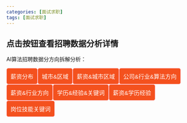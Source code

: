 ```yaml
---
categories: [面试求职]
tags: [面试求职]
---
```




<html>
<head>
    <meta charset="UTF-8">
    <title>Awesome-pyecharts</title>
            <script type="text/javascript" src="https://assets.pyecharts.org/assets/echarts.min.js"></script>
        <script type="text/javascript" src="https://assets.pyecharts.org/assets/echarts-wordcloud.min.js"></script>
        <script type="text/javascript" src="https://assets.pyecharts.org/assets/maps/china.js"></script>

    

<style>
.button {
  display: inline-block;
  border-radius: 5px;
  border: 1px solid pink;
  background-color: #f4511e;
  color: #FFFFFF;
  text-align: center;
  font-size: 15px;
  padding: 10px;
  transition: all 0.1s;
  cursor: pointer;
  float: left;
}


.button:hover {
    background-color: #3e8e41;
}
</style>
</head>
<body>

<h2>点击按钮查看招聘数据分析详情</h2>
<p>AI算法招聘数据分方向拆解分析：</p>
    
<a href="https://showmeai-hub.github.io/面试求职/2021/05/13/算法招聘数据分析(全国).html">
    <button class="button">薪资分布</button>
</a>
<a href="https://showmeai-hub.github.io/面试求职/2021/05/13/招聘数据分析_城市与区域.html">
    <button class="button">城市&区域</button>
</a>
<a href="https://showmeai-hub.github.io/面试求职/2021/05/13/招聘数据分析_城市区域薪资分布.html">
    <button class="button">薪资&城市区域</button>
</a>
<a href="https://showmeai-hub.github.io/面试求职/2021/05/13/招聘数据分析_公司与行业算法方向.html">
    <button class="button">公司&行业&算法方向</button>
</a>
<a href="https://showmeai-hub.github.io/面试求职/2021/05/13/招聘数据分析_行业方向薪资分布.html">
    <button class="button">薪资&行业方向</button>
</a>
<a href="https://showmeai-hub.github.io/面试求职/2021/05/13/招聘数据分析_学历经验要求与关键词.html">
    <button class="button">学历&经验&关键词</button>
</a>
<a href="https://showmeai-hub.github.io/面试求职/2021/05/13/招聘数据分析_学历经验薪资分布.html">
    <button class="button">薪资&学历经验</button>
</a>
<a href="https://showmeai-hub.github.io/面试求职/2021/05/13/招聘数据分析_岗位技能关键词.html">
    <button class="button">岗位技能关键词</button>
</a>

<p style="clear:both"><br></p>


</body>


<body>
        <style>
        .tab {
            overflow: hidden;
            border: 1px solid #ccc;
            background-color: #f1f1f1;
        }

        .tab button {
            background-color: inherit;
            float: left;
            border: none;
            outline: none;
            cursor: pointer;
            padding: 12px 16px;
            transition: 0.3s;
        }

        .tab button:hover {
            background-color: #ddd;
        }

        .tab button.active {
            background-color: #ccc;
        }

        .chart-container {
            display: none;
            padding: 6px 12px;
            border-top: none;
        }
    </style>
    <div class="tab">
            <button class="tablinks" onclick="showChart(event, '19a97fdb974b45fcb9f28eb8eed96086')">城市</button>
            <button class="tablinks" onclick="showChart(event, 'df056a8dc5b94cb3a631aec117c30bcd')">城市</button>
            <button class="tablinks" onclick="showChart(event, 'e74f91c9ef90471ab1dbc3b1e6018991')">城市</button>
            <button class="tablinks" onclick="showChart(event, '1ea0f5fb369f48b1907ffcdca747a89d')">城市</button>
            <button class="tablinks" onclick="showChart(event, 'da886176c7da4b24beffff5c1cc481fe')">区域</button>
            <button class="tablinks" onclick="showChart(event, 'd9022c6bbe2841229947cb664dc481d8')">区域</button>
            <button class="tablinks" onclick="showChart(event, '8daec1150db9424b85cba62428fc7e4c')">区域</button>
    </div>

    <div class="box">
                <div id="19a97fdb974b45fcb9f28eb8eed96086" class="chart-container" style="width:900px; height:500px;"></div>
    <script>
        var chart_19a97fdb974b45fcb9f28eb8eed96086 = echarts.init(
            document.getElementById('19a97fdb974b45fcb9f28eb8eed96086'), 'white', {renderer: 'canvas'});
        var option_19a97fdb974b45fcb9f28eb8eed96086 = {
    "animation": true,
    "animationThreshold": 2000,
    "animationDuration": 1000,
    "animationEasing": "cubicOut",
    "animationDelay": 0,
    "animationDurationUpdate": 300,
    "animationEasingUpdate": "cubicOut",
    "animationDelayUpdate": 0,
    "color": [
        "#c23531",
        "#2f4554",
        "#61a0a8",
        "#d48265",
        "#749f83",
        "#ca8622",
        "#bda29a",
        "#6e7074",
        "#546570",
        "#c4ccd3",
        "#f05b72",
        "#ef5b9c",
        "#f47920",
        "#905a3d",
        "#fab27b",
        "#2a5caa",
        "#444693",
        "#726930",
        "#b2d235",
        "#6d8346",
        "#ac6767",
        "#1d953f",
        "#6950a1",
        "#918597"
    ],
    "series": [
        {
            "type": "bar",
            "name": "\u804c\u4f4d\u6570\u91cf",
            "legendHoverLink": true,
            "data": [
                522,
                239,
                220,
                143,
                69,
                40,
                23,
                14,
                10,
                10
            ],
            "showBackground": false,
            "barMinHeight": 0,
            "barCategoryGap": "20%",
            "barGap": "30%",
            "large": false,
            "largeThreshold": 400,
            "seriesLayoutBy": "column",
            "datasetIndex": 0,
            "clip": true,
            "zlevel": 0,
            "z": 2,
            "label": {
                "show": true,
                "position": "top",
                "margin": 8
            }
        }
    ],
    "legend": [
        {
            "data": [
                "\u804c\u4f4d\u6570\u91cf"
            ],
            "selected": {
                "\u804c\u4f4d\u6570\u91cf": true
            },
            "show": true,
            "padding": 5,
            "itemGap": 10,
            "itemWidth": 25,
            "itemHeight": 14
        }
    ],
    "tooltip": {
        "show": true,
        "trigger": "item",
        "triggerOn": "mousemove|click",
        "axisPointer": {
            "type": "line"
        },
        "showContent": true,
        "alwaysShowContent": false,
        "showDelay": 0,
        "hideDelay": 100,
        "textStyle": {
            "fontSize": 14
        },
        "borderWidth": 0,
        "padding": 5
    },
    "xAxis": [
        {
            "show": true,
            "scale": false,
            "nameLocation": "end",
            "nameGap": 15,
            "gridIndex": 0,
            "inverse": false,
            "offset": 0,
            "splitNumber": 5,
            "minInterval": 0,
            "splitLine": {
                "show": false,
                "lineStyle": {
                    "show": true,
                    "width": 1,
                    "opacity": 1,
                    "curveness": 0,
                    "type": "solid"
                }
            },
            "data": [
                "\u5317\u4eac",
                "\u4e0a\u6d77",
                "\u6df1\u5733",
                "\u676d\u5dde",
                "\u5e7f\u5dde",
                "\u6210\u90fd",
                "\u6b66\u6c49",
                "\u82cf\u5dde",
                "\u897f\u5b89",
                "\u5357\u4eac"
            ]
        }
    ],
    "yAxis": [
        {
            "show": true,
            "scale": false,
            "nameLocation": "end",
            "nameGap": 15,
            "gridIndex": 0,
            "inverse": false,
            "offset": 0,
            "splitNumber": 5,
            "minInterval": 0,
            "splitLine": {
                "show": false,
                "lineStyle": {
                    "show": true,
                    "width": 1,
                    "opacity": 1,
                    "curveness": 0,
                    "type": "solid"
                }
            }
        }
    ],
    "title": [
        {
            "text": "\u62db\u8058\u57ce\u5e02\u5206\u5e03",
            "padding": 5,
            "itemGap": 10
        }
    ]
};
        chart_19a97fdb974b45fcb9f28eb8eed96086.setOption(option_19a97fdb974b45fcb9f28eb8eed96086);
    </script>
                <div id="df056a8dc5b94cb3a631aec117c30bcd" class="chart-container" style="width:900px; height:500px;"></div>
    <script>
        var chart_df056a8dc5b94cb3a631aec117c30bcd = echarts.init(
            document.getElementById('df056a8dc5b94cb3a631aec117c30bcd'), 'white', {renderer: 'canvas'});
        var option_df056a8dc5b94cb3a631aec117c30bcd = {
    "animation": true,
    "animationThreshold": 2000,
    "animationDuration": 1000,
    "animationEasing": "cubicOut",
    "animationDelay": 0,
    "animationDurationUpdate": 300,
    "animationEasingUpdate": "cubicOut",
    "animationDelayUpdate": 0,
    "color": [
        "#c23531",
        "#2f4554",
        "#61a0a8",
        "#d48265",
        "#749f83",
        "#ca8622",
        "#bda29a",
        "#6e7074",
        "#546570",
        "#c4ccd3",
        "#f05b72",
        "#ef5b9c",
        "#f47920",
        "#905a3d",
        "#fab27b",
        "#2a5caa",
        "#444693",
        "#726930",
        "#b2d235",
        "#6d8346",
        "#ac6767",
        "#1d953f",
        "#6950a1",
        "#918597"
    ],
    "series": [
        {
            "type": "wordCloud",
            "name": "\u57ce\u5e02\u5206\u5e03",
            "shape": "circle",
            "rotationRange": [
                -90,
                90
            ],
            "rotationStep": 45,
            "girdSize": 20,
            "sizeRange": [
                25,
                68
            ],
            "data": [
                {
                    "name": "\u5317\u4eac",
                    "value": 522,
                    "textStyle": {
                        "normal": {
                            "color": "rgb(74,86,81)"
                        }
                    }
                },
                {
                    "name": "\u4e0a\u6d77",
                    "value": 239,
                    "textStyle": {
                        "normal": {
                            "color": "rgb(7,24,35)"
                        }
                    }
                },
                {
                    "name": "\u6df1\u5733",
                    "value": 220,
                    "textStyle": {
                        "normal": {
                            "color": "rgb(124,99,69)"
                        }
                    }
                },
                {
                    "name": "\u676d\u5dde",
                    "value": 143,
                    "textStyle": {
                        "normal": {
                            "color": "rgb(140,108,13)"
                        }
                    }
                },
                {
                    "name": "\u5e7f\u5dde",
                    "value": 69,
                    "textStyle": {
                        "normal": {
                            "color": "rgb(47,24,61)"
                        }
                    }
                },
                {
                    "name": "\u6210\u90fd",
                    "value": 40,
                    "textStyle": {
                        "normal": {
                            "color": "rgb(76,5,20)"
                        }
                    }
                },
                {
                    "name": "\u6b66\u6c49",
                    "value": 23,
                    "textStyle": {
                        "normal": {
                            "color": "rgb(24,98,64)"
                        }
                    }
                },
                {
                    "name": "\u82cf\u5dde",
                    "value": 14,
                    "textStyle": {
                        "normal": {
                            "color": "rgb(73,12,78)"
                        }
                    }
                },
                {
                    "name": "\u897f\u5b89",
                    "value": 10,
                    "textStyle": {
                        "normal": {
                            "color": "rgb(25,49,9)"
                        }
                    }
                },
                {
                    "name": "\u5357\u4eac",
                    "value": 10,
                    "textStyle": {
                        "normal": {
                            "color": "rgb(108,138,104)"
                        }
                    }
                },
                {
                    "name": "\u4f5b\u5c71",
                    "value": 6,
                    "textStyle": {
                        "normal": {
                            "color": "rgb(135,56,12)"
                        }
                    }
                },
                {
                    "name": "\u91cd\u5e86",
                    "value": 4,
                    "textStyle": {
                        "normal": {
                            "color": "rgb(128,46,6)"
                        }
                    }
                },
                {
                    "name": "\u53a6\u95e8",
                    "value": 3,
                    "textStyle": {
                        "normal": {
                            "color": "rgb(104,48,28)"
                        }
                    }
                },
                {
                    "name": "\u957f\u6c99",
                    "value": 3,
                    "textStyle": {
                        "normal": {
                            "color": "rgb(2,40,7)"
                        }
                    }
                },
                {
                    "name": "\u73e0\u6d77",
                    "value": 3,
                    "textStyle": {
                        "normal": {
                            "color": "rgb(76,92,108)"
                        }
                    }
                },
                {
                    "name": "\u90d1\u5dde",
                    "value": 3,
                    "textStyle": {
                        "normal": {
                            "color": "rgb(144,109,39)"
                        }
                    }
                },
                {
                    "name": "\u5408\u80a5",
                    "value": 3,
                    "textStyle": {
                        "normal": {
                            "color": "rgb(52,69,88)"
                        }
                    }
                },
                {
                    "name": "\u9752\u5c9b",
                    "value": 2,
                    "textStyle": {
                        "normal": {
                            "color": "rgb(2,123,116)"
                        }
                    }
                },
                {
                    "name": "\u798f\u5dde",
                    "value": 2,
                    "textStyle": {
                        "normal": {
                            "color": "rgb(142,132,57)"
                        }
                    }
                },
                {
                    "name": "\u5927\u8fde",
                    "value": 1,
                    "textStyle": {
                        "normal": {
                            "color": "rgb(133,141,89)"
                        }
                    }
                },
                {
                    "name": "\u65e0\u9521",
                    "value": 1,
                    "textStyle": {
                        "normal": {
                            "color": "rgb(21,147,104)"
                        }
                    }
                },
                {
                    "name": "\u4e1c\u839e",
                    "value": 1,
                    "textStyle": {
                        "normal": {
                            "color": "rgb(8,93,155)"
                        }
                    }
                },
                {
                    "name": "\u6d4e\u5357",
                    "value": 1,
                    "textStyle": {
                        "normal": {
                            "color": "rgb(96,87,33)"
                        }
                    }
                },
                {
                    "name": "\u60e0\u5dde",
                    "value": 1,
                    "textStyle": {
                        "normal": {
                            "color": "rgb(42,135,38)"
                        }
                    }
                }
            ],
            "drawOutOfBound": false,
            "textStyle": {
                "emphasis": {}
            }
        }
    ],
    "legend": [
        {
            "data": [],
            "selected": {},
            "show": true,
            "padding": 5,
            "itemGap": 10,
            "itemWidth": 25,
            "itemHeight": 14
        }
    ],
    "tooltip": {
        "show": true,
        "trigger": "item",
        "triggerOn": "mousemove|click",
        "axisPointer": {
            "type": "line"
        },
        "showContent": true,
        "alwaysShowContent": false,
        "showDelay": 0,
        "hideDelay": 100,
        "textStyle": {
            "fontSize": 14
        },
        "borderWidth": 0,
        "padding": 5
    },
    "title": [
        {
            "text": "\u62db\u8058\u57ce\u5e02\u5206\u5e03",
            "padding": 5,
            "itemGap": 10,
            "textStyle": {
                "fontSize": 23
            }
        }
    ]
};
        chart_df056a8dc5b94cb3a631aec117c30bcd.setOption(option_df056a8dc5b94cb3a631aec117c30bcd);
    </script>
                <div id="e74f91c9ef90471ab1dbc3b1e6018991" class="chart-container" style="width:900px; height:500px;"></div>
    <script>
        var chart_e74f91c9ef90471ab1dbc3b1e6018991 = echarts.init(
            document.getElementById('e74f91c9ef90471ab1dbc3b1e6018991'), 'white', {renderer: 'canvas'});
        var option_e74f91c9ef90471ab1dbc3b1e6018991 = {
    "animation": true,
    "animationThreshold": 2000,
    "animationDuration": 1000,
    "animationEasing": "cubicOut",
    "animationDelay": 0,
    "animationDurationUpdate": 300,
    "animationEasingUpdate": "cubicOut",
    "animationDelayUpdate": 0,
    "color": [
        "#c23531",
        "#2f4554",
        "#61a0a8",
        "#d48265",
        "#749f83",
        "#ca8622",
        "#bda29a",
        "#6e7074",
        "#546570",
        "#c4ccd3",
        "#f05b72",
        "#ef5b9c",
        "#f47920",
        "#905a3d",
        "#fab27b",
        "#2a5caa",
        "#444693",
        "#726930",
        "#b2d235",
        "#6d8346",
        "#ac6767",
        "#1d953f",
        "#6950a1",
        "#918597"
    ],
    "series": [
        {
            "type": "treemap",
            "name": "\u5c97\u4f4d\u5206\u5e03\u6811\u72b6\u56fe",
            "data": [
                {
                    "value": 522,
                    "name": "\u5317\u4eac"
                },
                {
                    "value": 239,
                    "name": "\u4e0a\u6d77"
                },
                {
                    "value": 220,
                    "name": "\u6df1\u5733"
                },
                {
                    "value": 143,
                    "name": "\u676d\u5dde"
                },
                {
                    "value": 69,
                    "name": "\u5e7f\u5dde"
                },
                {
                    "value": 40,
                    "name": "\u6210\u90fd"
                },
                {
                    "value": 23,
                    "name": "\u6b66\u6c49"
                },
                {
                    "value": 14,
                    "name": "\u82cf\u5dde"
                },
                {
                    "value": 10,
                    "name": "\u897f\u5b89"
                },
                {
                    "value": 10,
                    "name": "\u5357\u4eac"
                },
                {
                    "value": 6,
                    "name": "\u4f5b\u5c71"
                },
                {
                    "value": 4,
                    "name": "\u91cd\u5e86"
                },
                {
                    "value": 3,
                    "name": "\u53a6\u95e8"
                },
                {
                    "value": 3,
                    "name": "\u957f\u6c99"
                },
                {
                    "value": 3,
                    "name": "\u73e0\u6d77"
                },
                {
                    "value": 3,
                    "name": "\u90d1\u5dde"
                },
                {
                    "value": 3,
                    "name": "\u5408\u80a5"
                },
                {
                    "value": 2,
                    "name": "\u9752\u5c9b"
                },
                {
                    "value": 2,
                    "name": "\u798f\u5dde"
                },
                {
                    "value": 1,
                    "name": "\u5927\u8fde"
                },
                {
                    "value": 1,
                    "name": "\u65e0\u9521"
                },
                {
                    "value": 1,
                    "name": "\u4e1c\u839e"
                },
                {
                    "value": 1,
                    "name": "\u6d4e\u5357"
                },
                {
                    "value": 1,
                    "name": "\u60e0\u5dde"
                }
            ],
            "width": "80%",
            "height": "80%",
            "label": {
                "show": true,
                "position": "inside",
                "margin": 8
            },
            "upperlabel": {
                "show": true,
                "position": "inside",
                "margin": 8
            },
            "drillDownIcon": "\u25b6",
            "roam": true,
            "nodeClick": "zoomToNode",
            "zoomToNodeRatio": 0.1024,
            "colorMappingBy": "index",
            "visibleMin": 10
        }
    ],
    "legend": [
        {
            "data": [
                "\u5c97\u4f4d\u5206\u5e03\u6811\u72b6\u56fe"
            ],
            "selected": {
                "\u5c97\u4f4d\u5206\u5e03\u6811\u72b6\u56fe": true
            },
            "show": true,
            "padding": 5,
            "itemGap": 10,
            "itemWidth": 25,
            "itemHeight": 14
        }
    ],
    "tooltip": {
        "show": true,
        "trigger": "item",
        "triggerOn": "mousemove|click",
        "axisPointer": {
            "type": "line"
        },
        "showContent": true,
        "alwaysShowContent": false,
        "showDelay": 0,
        "hideDelay": 100,
        "textStyle": {
            "fontSize": 14
        },
        "borderWidth": 0,
        "padding": 5
    },
    "title": [
        {
            "text": "\u57ce\u5e02\u5206\u5e03\u6811\u72b6\u56fe",
            "padding": 5,
            "itemGap": 10
        }
    ]
};
        chart_e74f91c9ef90471ab1dbc3b1e6018991.setOption(option_e74f91c9ef90471ab1dbc3b1e6018991);
    </script>
                <div id="1ea0f5fb369f48b1907ffcdca747a89d" class="chart-container" style="width:900px; height:500px;"></div>
    <script>
        var chart_1ea0f5fb369f48b1907ffcdca747a89d = echarts.init(
            document.getElementById('1ea0f5fb369f48b1907ffcdca747a89d'), 'white', {renderer: 'canvas'});
        var option_1ea0f5fb369f48b1907ffcdca747a89d = {
    "animation": true,
    "animationThreshold": 2000,
    "animationDuration": 1000,
    "animationEasing": "cubicOut",
    "animationDelay": 0,
    "animationDurationUpdate": 300,
    "animationEasingUpdate": "cubicOut",
    "animationDelayUpdate": 0,
    "color": [
        "#c23531",
        "#2f4554",
        "#61a0a8",
        "#d48265",
        "#749f83",
        "#ca8622",
        "#bda29a",
        "#6e7074",
        "#546570",
        "#c4ccd3",
        "#f05b72",
        "#ef5b9c",
        "#f47920",
        "#905a3d",
        "#fab27b",
        "#2a5caa",
        "#444693",
        "#726930",
        "#b2d235",
        "#6d8346",
        "#ac6767",
        "#1d953f",
        "#6950a1",
        "#918597"
    ],
    "series": [
        {
            "type": "effectScatter",
            "name": "\u62db\u8058\u4e3b\u8981\u57ce\u5e02\u5206\u5e03",
            "coordinateSystem": "geo",
            "showEffectOn": "render",
            "rippleEffect": {
                "show": true,
                "brushType": "stroke",
                "scale": 2.5,
                "period": 4
            },
            "symbolSize": 12,
            "data": [
                {
                    "name": "\u5317\u4eac",
                    "value": [
                        116.407526,
                        39.90403,
                        522
                    ]
                },
                {
                    "name": "\u4e0a\u6d77",
                    "value": [
                        121.473701,
                        31.230416,
                        239
                    ]
                },
                {
                    "name": "\u6df1\u5733",
                    "value": [
                        114.07,
                        22.62,
                        220
                    ]
                },
                {
                    "name": "\u676d\u5dde",
                    "value": [
                        120.19,
                        30.26,
                        143
                    ]
                },
                {
                    "name": "\u5e7f\u5dde",
                    "value": [
                        113.23,
                        23.16,
                        69
                    ]
                },
                {
                    "name": "\u6210\u90fd",
                    "value": [
                        104.06,
                        30.67,
                        40
                    ]
                },
                {
                    "name": "\u6b66\u6c49",
                    "value": [
                        114.31,
                        30.52,
                        23
                    ]
                },
                {
                    "name": "\u82cf\u5dde",
                    "value": [
                        120.62,
                        31.32,
                        14
                    ]
                },
                {
                    "name": "\u897f\u5b89",
                    "value": [
                        108.95,
                        34.27,
                        10
                    ]
                },
                {
                    "name": "\u5357\u4eac",
                    "value": [
                        118.78,
                        32.04,
                        10
                    ]
                },
                {
                    "name": "\u4f5b\u5c71",
                    "value": [
                        113.11,
                        23.05,
                        6
                    ]
                },
                {
                    "name": "\u91cd\u5e86",
                    "value": [
                        106.551556,
                        29.563009,
                        4
                    ]
                },
                {
                    "name": "\u53a6\u95e8",
                    "value": [
                        118.1,
                        24.46,
                        3
                    ]
                },
                {
                    "name": "\u957f\u6c99",
                    "value": [
                        113,
                        28.21,
                        3
                    ]
                },
                {
                    "name": "\u73e0\u6d77",
                    "value": [
                        113.52,
                        22.3,
                        3
                    ]
                },
                {
                    "name": "\u90d1\u5dde",
                    "value": [
                        113.65,
                        34.76,
                        3
                    ]
                },
                {
                    "name": "\u5408\u80a5",
                    "value": [
                        117.27,
                        31.86,
                        3
                    ]
                },
                {
                    "name": "\u9752\u5c9b",
                    "value": [
                        120.33,
                        36.07,
                        2
                    ]
                },
                {
                    "name": "\u798f\u5dde",
                    "value": [
                        119.3,
                        26.08,
                        2
                    ]
                },
                {
                    "name": "\u5927\u8fde",
                    "value": [
                        121.62,
                        38.92,
                        1
                    ]
                },
                {
                    "name": "\u65e0\u9521",
                    "value": [
                        120.29,
                        31.59,
                        1
                    ]
                },
                {
                    "name": "\u4e1c\u839e",
                    "value": [
                        113.75,
                        23.04,
                        1
                    ]
                },
                {
                    "name": "\u6d4e\u5357",
                    "value": [
                        117,
                        36.65,
                        1
                    ]
                },
                {
                    "name": "\u60e0\u5dde",
                    "value": [
                        114.4,
                        23.09,
                        1
                    ]
                }
            ],
            "label": {
                "show": false,
                "position": "top",
                "margin": 8
            }
        }
    ],
    "legend": [
        {
            "data": [
                "\u62db\u8058\u4e3b\u8981\u57ce\u5e02\u5206\u5e03"
            ],
            "selected": {
                "\u62db\u8058\u4e3b\u8981\u57ce\u5e02\u5206\u5e03": true
            },
            "show": true,
            "padding": 5,
            "itemGap": 10,
            "itemWidth": 25,
            "itemHeight": 14
        }
    ],
    "tooltip": {
        "show": true,
        "trigger": "item",
        "triggerOn": "mousemove|click",
        "axisPointer": {
            "type": "line"
        },
        "showContent": true,
        "alwaysShowContent": false,
        "showDelay": 0,
        "hideDelay": 100,
        "formatter": function (params) {        return params.name + ' : ' + params.value[2];    },
        "textStyle": {
            "fontSize": 14
        },
        "borderWidth": 0,
        "padding": 5
    },
    "title": [
        {
            "text": "\u62db\u8058\u57ce\u5e02\u5206\u5e03",
            "padding": 5,
            "itemGap": 10
        }
    ],
    "geo": {
        "map": "china",
        "roam": true,
        "aspectScale": 0.75,
        "nameProperty": "name",
        "selectedMode": false,
        "emphasis": {}
    }
};
        chart_1ea0f5fb369f48b1907ffcdca747a89d.setOption(option_1ea0f5fb369f48b1907ffcdca747a89d);
    </script>
                <div id="da886176c7da4b24beffff5c1cc481fe" class="chart-container" style="width:900px; height:500px;"></div>
    <script>
        var chart_da886176c7da4b24beffff5c1cc481fe = echarts.init(
            document.getElementById('da886176c7da4b24beffff5c1cc481fe'), 'white', {renderer: 'canvas'});
        var option_da886176c7da4b24beffff5c1cc481fe = {
    "animation": true,
    "animationThreshold": 2000,
    "animationDuration": 1000,
    "animationEasing": "cubicOut",
    "animationDelay": 0,
    "animationDurationUpdate": 300,
    "animationEasingUpdate": "cubicOut",
    "animationDelayUpdate": 0,
    "color": [
        "#c23531",
        "#2f4554",
        "#61a0a8",
        "#d48265",
        "#749f83",
        "#ca8622",
        "#bda29a",
        "#6e7074",
        "#546570",
        "#c4ccd3",
        "#f05b72",
        "#ef5b9c",
        "#f47920",
        "#905a3d",
        "#fab27b",
        "#2a5caa",
        "#444693",
        "#726930",
        "#b2d235",
        "#6d8346",
        "#ac6767",
        "#1d953f",
        "#6950a1",
        "#918597"
    ],
    "series": [
        {
            "type": "bar",
            "name": "\u804c\u4f4d\u6570\u91cf",
            "legendHoverLink": true,
            "data": [
                144,
                99,
                89,
                37,
                34,
                32,
                31,
                27,
                25,
                25
            ],
            "showBackground": false,
            "barMinHeight": 0,
            "barCategoryGap": "20%",
            "barGap": "30%",
            "large": false,
            "largeThreshold": 400,
            "seriesLayoutBy": "column",
            "datasetIndex": 0,
            "clip": true,
            "zlevel": 0,
            "z": 2,
            "label": {
                "show": true,
                "position": "top",
                "margin": 8
            }
        }
    ],
    "legend": [
        {
            "data": [
                "\u804c\u4f4d\u6570\u91cf"
            ],
            "selected": {
                "\u804c\u4f4d\u6570\u91cf": true
            },
            "show": true,
            "padding": 5,
            "itemGap": 10,
            "itemWidth": 25,
            "itemHeight": 14
        }
    ],
    "tooltip": {
        "show": true,
        "trigger": "item",
        "triggerOn": "mousemove|click",
        "axisPointer": {
            "type": "line"
        },
        "showContent": true,
        "alwaysShowContent": false,
        "showDelay": 0,
        "hideDelay": 100,
        "textStyle": {
            "fontSize": 14
        },
        "borderWidth": 0,
        "padding": 5
    },
    "xAxis": [
        {
            "show": true,
            "scale": false,
            "nameLocation": "end",
            "nameGap": 15,
            "gridIndex": 0,
            "inverse": false,
            "offset": 0,
            "splitNumber": 5,
            "minInterval": 0,
            "splitLine": {
                "show": false,
                "lineStyle": {
                    "show": true,
                    "width": 1,
                    "opacity": 1,
                    "curveness": 0,
                    "type": "solid"
                }
            },
            "data": [
                "\u6d77\u6dc0\u533a",
                "\u671d\u9633\u533a",
                "\u5357\u5c71\u533a",
                "\u79d1\u6280\u56ed",
                "\u4f59\u676d\u533a",
                "\u6d66\u4e1c\u65b0\u2026",
                "\u4e2d\u5173\u6751",
                "\u5f20\u6c5f",
                "\u671b\u4eac",
                "\u5f90\u6c47\u533a"
            ]
        }
    ],
    "yAxis": [
        {
            "show": true,
            "scale": false,
            "nameLocation": "end",
            "nameGap": 15,
            "gridIndex": 0,
            "inverse": false,
            "offset": 0,
            "splitNumber": 5,
            "minInterval": 0,
            "splitLine": {
                "show": false,
                "lineStyle": {
                    "show": true,
                    "width": 1,
                    "opacity": 1,
                    "curveness": 0,
                    "type": "solid"
                }
            }
        }
    ],
    "title": [
        {
            "text": "\u62db\u8058\u533a\u57df\u5206\u5e03",
            "padding": 5,
            "itemGap": 10
        }
    ]
};
        chart_da886176c7da4b24beffff5c1cc481fe.setOption(option_da886176c7da4b24beffff5c1cc481fe);
    </script>
                <div id="d9022c6bbe2841229947cb664dc481d8" class="chart-container" style="width:900px; height:500px;"></div>
    <script>
        var chart_d9022c6bbe2841229947cb664dc481d8 = echarts.init(
            document.getElementById('d9022c6bbe2841229947cb664dc481d8'), 'white', {renderer: 'canvas'});
        var option_d9022c6bbe2841229947cb664dc481d8 = {
    "animation": true,
    "animationThreshold": 2000,
    "animationDuration": 1000,
    "animationEasing": "cubicOut",
    "animationDelay": 0,
    "animationDurationUpdate": 300,
    "animationEasingUpdate": "cubicOut",
    "animationDelayUpdate": 0,
    "color": [
        "#c23531",
        "#2f4554",
        "#61a0a8",
        "#d48265",
        "#749f83",
        "#ca8622",
        "#bda29a",
        "#6e7074",
        "#546570",
        "#c4ccd3",
        "#f05b72",
        "#ef5b9c",
        "#f47920",
        "#905a3d",
        "#fab27b",
        "#2a5caa",
        "#444693",
        "#726930",
        "#b2d235",
        "#6d8346",
        "#ac6767",
        "#1d953f",
        "#6950a1",
        "#918597"
    ],
    "series": [
        {
            "type": "wordCloud",
            "name": "\u533a\u57df\u5206\u5e03",
            "shape": "circle",
            "rotationRange": [
                -90,
                90
            ],
            "rotationStep": 45,
            "girdSize": 20,
            "sizeRange": [
                25,
                68
            ],
            "data": [
                {
                    "name": "\u6d77\u6dc0\u533a",
                    "value": 144,
                    "textStyle": {
                        "normal": {
                            "color": "rgb(90,131,76)"
                        }
                    }
                },
                {
                    "name": "\u671d\u9633\u533a",
                    "value": 99,
                    "textStyle": {
                        "normal": {
                            "color": "rgb(12,40,125)"
                        }
                    }
                },
                {
                    "name": "\u5357\u5c71\u533a",
                    "value": 89,
                    "textStyle": {
                        "normal": {
                            "color": "rgb(27,76,54)"
                        }
                    }
                },
                {
                    "name": "\u79d1\u6280\u56ed",
                    "value": 37,
                    "textStyle": {
                        "normal": {
                            "color": "rgb(128,63,100)"
                        }
                    }
                },
                {
                    "name": "\u4f59\u676d\u533a",
                    "value": 34,
                    "textStyle": {
                        "normal": {
                            "color": "rgb(31,148,19)"
                        }
                    }
                },
                {
                    "name": "\u6d66\u4e1c\u65b0\u2026",
                    "value": 32,
                    "textStyle": {
                        "normal": {
                            "color": "rgb(36,154,83)"
                        }
                    }
                },
                {
                    "name": "\u4e2d\u5173\u6751",
                    "value": 31,
                    "textStyle": {
                        "normal": {
                            "color": "rgb(122,79,95)"
                        }
                    }
                },
                {
                    "name": "\u5f20\u6c5f",
                    "value": 27,
                    "textStyle": {
                        "normal": {
                            "color": "rgb(55,62,158)"
                        }
                    }
                },
                {
                    "name": "\u671b\u4eac",
                    "value": 25,
                    "textStyle": {
                        "normal": {
                            "color": "rgb(33,146,18)"
                        }
                    }
                },
                {
                    "name": "\u5f90\u6c47\u533a",
                    "value": 25,
                    "textStyle": {
                        "normal": {
                            "color": "rgb(27,138,83)"
                        }
                    }
                },
                {
                    "name": "\u5b9d\u5b89\u533a",
                    "value": 24,
                    "textStyle": {
                        "normal": {
                            "color": "rgb(27,120,47)"
                        }
                    }
                },
                {
                    "name": "\u9ad8\u65b0\u533a",
                    "value": 23,
                    "textStyle": {
                        "normal": {
                            "color": "rgb(57,80,128)"
                        }
                    }
                },
                {
                    "name": "\u798f\u7530\u533a",
                    "value": 22,
                    "textStyle": {
                        "normal": {
                            "color": "rgb(135,71,10)"
                        }
                    }
                },
                {
                    "name": "\u4e94\u9053\u53e3",
                    "value": 21,
                    "textStyle": {
                        "normal": {
                            "color": "rgb(144,66,13)"
                        }
                    }
                },
                {
                    "name": "\u897f\u5317\u65fa",
                    "value": 20,
                    "textStyle": {
                        "normal": {
                            "color": "rgb(99,118,99)"
                        }
                    }
                },
                {
                    "name": "\u897f\u6eaa",
                    "value": 19,
                    "textStyle": {
                        "normal": {
                            "color": "rgb(153,100,68)"
                        }
                    }
                },
                {
                    "name": "\u957f\u5b81\u533a",
                    "value": 18,
                    "textStyle": {
                        "normal": {
                            "color": "rgb(150,125,100)"
                        }
                    }
                },
                {
                    "name": "\u901a\u5dde\u533a",
                    "value": 17,
                    "textStyle": {
                        "normal": {
                            "color": "rgb(90,119,49)"
                        }
                    }
                },
                {
                    "name": "\u6ee8\u6c5f\u533a",
                    "value": 17,
                    "textStyle": {
                        "normal": {
                            "color": "rgb(125,98,44)"
                        }
                    }
                },
                {
                    "name": "\u897f\u6e56\u533a",
                    "value": 16,
                    "textStyle": {
                        "normal": {
                            "color": "rgb(48,76,74)"
                        }
                    }
                },
                {
                    "name": "\u95f5\u884c\u533a",
                    "value": 16,
                    "textStyle": {
                        "normal": {
                            "color": "rgb(93,107,156)"
                        }
                    }
                },
                {
                    "name": "\u5929\u6cb3\u533a",
                    "value": 15,
                    "textStyle": {
                        "normal": {
                            "color": "rgb(96,128,157)"
                        }
                    }
                },
                {
                    "name": "\u897f\u4e8c\u65d7",
                    "value": 15,
                    "textStyle": {
                        "normal": {
                            "color": "rgb(83,68,113)"
                        }
                    }
                },
                {
                    "name": "\u5927\u5174\u533a",
                    "value": 14,
                    "textStyle": {
                        "normal": {
                            "color": "rgb(110,103,42)"
                        }
                    }
                },
                {
                    "name": "\u4e1c\u6e56\u65b0\u2026",
                    "value": 14,
                    "textStyle": {
                        "normal": {
                            "color": "rgb(33,37,141)"
                        }
                    }
                },
                {
                    "name": "\u6d77\u73e0\u533a",
                    "value": 13,
                    "textStyle": {
                        "normal": {
                            "color": "rgb(83,98,3)"
                        }
                    }
                },
                {
                    "name": "\u6b66\u4faf\u533a",
                    "value": 12,
                    "textStyle": {
                        "normal": {
                            "color": "rgb(25,53,139)"
                        }
                    }
                },
                {
                    "name": "\u9759\u5b89\u533a",
                    "value": 12,
                    "textStyle": {
                        "normal": {
                            "color": "rgb(125,123,81)"
                        }
                    }
                },
                {
                    "name": "\u756a\u79ba\u533a",
                    "value": 11,
                    "textStyle": {
                        "normal": {
                            "color": "rgb(73,114,59)"
                        }
                    }
                },
                {
                    "name": "\u5927\u51b2",
                    "value": 11,
                    "textStyle": {
                        "normal": {
                            "color": "rgb(24,10,12)"
                        }
                    }
                },
                {
                    "name": "\u5b66\u9662\u8def",
                    "value": 10,
                    "textStyle": {
                        "normal": {
                            "color": "rgb(26,22,146)"
                        }
                    }
                },
                {
                    "name": "\u5de5\u4e1a\u56ed\u2026",
                    "value": 10,
                    "textStyle": {
                        "normal": {
                            "color": "rgb(128,2,30)"
                        }
                    }
                },
                {
                    "name": "\u9f99\u534e",
                    "value": 9,
                    "textStyle": {
                        "normal": {
                            "color": "rgb(115,25,80)"
                        }
                    }
                },
                {
                    "name": "\u897f\u5174",
                    "value": 9,
                    "textStyle": {
                        "normal": {
                            "color": "rgb(160,1,117)"
                        }
                    }
                },
                {
                    "name": "\u8679\u6885\u8def",
                    "value": 9,
                    "textStyle": {
                        "normal": {
                            "color": "rgb(90,24,94)"
                        }
                    }
                },
                {
                    "name": "\u6df1\u5733\u6e7e",
                    "value": 9,
                    "textStyle": {
                        "normal": {
                            "color": "rgb(103,104,118)"
                        }
                    }
                },
                {
                    "name": "\u4e0a\u5730",
                    "value": 9,
                    "textStyle": {
                        "normal": {
                            "color": "rgb(134,136,156)"
                        }
                    }
                },
                {
                    "name": "\u6768\u6d66\u533a",
                    "value": 8,
                    "textStyle": {
                        "normal": {
                            "color": "rgb(47,140,9)"
                        }
                    }
                },
                {
                    "name": "\u62f1\u5885\u533a",
                    "value": 8,
                    "textStyle": {
                        "normal": {
                            "color": "rgb(77,118,27)"
                        }
                    }
                },
                {
                    "name": "\u4ea6\u5e84",
                    "value": 7,
                    "textStyle": {
                        "normal": {
                            "color": "rgb(106,129,138)"
                        }
                    }
                },
                {
                    "name": "\u4e2d\u5c71\u516c\u2026",
                    "value": 6,
                    "textStyle": {
                        "normal": {
                            "color": "rgb(32,9,18)"
                        }
                    }
                },
                {
                    "name": "\u9152\u4ed9\u6865",
                    "value": 6,
                    "textStyle": {
                        "normal": {
                            "color": "rgb(57,95,33)"
                        }
                    }
                },
                {
                    "name": "\u8679\u53e3\u533a",
                    "value": 6,
                    "textStyle": {
                        "normal": {
                            "color": "rgb(117,53,99)"
                        }
                    }
                },
                {
                    "name": "\u677e\u6c5f\u533a",
                    "value": 6,
                    "textStyle": {
                        "normal": {
                            "color": "rgb(98,3,44)"
                        }
                    }
                },
                {
                    "name": "\u9ec4\u6d66\u533a",
                    "value": 6,
                    "textStyle": {
                        "normal": {
                            "color": "rgb(58,99,37)"
                        }
                    }
                },
                {
                    "name": "\u4ed3\u524d",
                    "value": 6,
                    "textStyle": {
                        "normal": {
                            "color": "rgb(50,13,63)"
                        }
                    }
                },
                {
                    "name": "\u96e8\u82b1\u53f0\u2026",
                    "value": 6,
                    "textStyle": {
                        "normal": {
                            "color": "rgb(125,125,39)"
                        }
                    }
                },
                {
                    "name": "\u5f90\u5bb6\u6c47",
                    "value": 6,
                    "textStyle": {
                        "normal": {
                            "color": "rgb(136,134,100)"
                        }
                    }
                },
                {
                    "name": "\u987a\u5fb7\u533a",
                    "value": 6,
                    "textStyle": {
                        "normal": {
                            "color": "rgb(60,123,20)"
                        }
                    }
                },
                {
                    "name": "\u4e9a\u8fd0\u6751",
                    "value": 6,
                    "textStyle": {
                        "normal": {
                            "color": "rgb(73,27,146)"
                        }
                    }
                },
                {
                    "name": "\u957f\u6cb3",
                    "value": 5,
                    "textStyle": {
                        "normal": {
                            "color": "rgb(150,72,68)"
                        }
                    }
                },
                {
                    "name": "\u77f3\u666f\u5c71\u2026",
                    "value": 5,
                    "textStyle": {
                        "normal": {
                            "color": "rgb(89,90,69)"
                        }
                    }
                },
                {
                    "name": "\u897f\u4e09\u65d7",
                    "value": 5,
                    "textStyle": {
                        "normal": {
                            "color": "rgb(9,79,123)"
                        }
                    }
                },
                {
                    "name": "\u6587\u4e09\u8def",
                    "value": 5,
                    "textStyle": {
                        "normal": {
                            "color": "rgb(120,13,34)"
                        }
                    }
                },
                {
                    "name": "\u96c1\u5854\u533a",
                    "value": 5,
                    "textStyle": {
                        "normal": {
                            "color": "rgb(0,54,77)"
                        }
                    }
                },
                {
                    "name": "\u65b0\u6e2f",
                    "value": 4,
                    "textStyle": {
                        "normal": {
                            "color": "rgb(40,154,134)"
                        }
                    }
                },
                {
                    "name": "\u897f\u6e56",
                    "value": 4,
                    "textStyle": {
                        "normal": {
                            "color": "rgb(88,110,44)"
                        }
                    }
                },
                {
                    "name": "\u548c\u5e73\u91cc",
                    "value": 4,
                    "textStyle": {
                        "normal": {
                            "color": "rgb(28,148,1)"
                        }
                    }
                },
                {
                    "name": "\u9752\u6d66\u533a",
                    "value": 4,
                    "textStyle": {
                        "normal": {
                            "color": "rgb(98,127,44)"
                        }
                    }
                },
                {
                    "name": "\u897f\u57ce\u533a",
                    "value": 4,
                    "textStyle": {
                        "normal": {
                            "color": "rgb(135,13,98)"
                        }
                    }
                },
                {
                    "name": "\u897f\u4e3d",
                    "value": 4,
                    "textStyle": {
                        "normal": {
                            "color": "rgb(50,147,16)"
                        }
                    }
                },
                {
                    "name": "\u6765\u5e7f\u8425",
                    "value": 4,
                    "textStyle": {
                        "normal": {
                            "color": "rgb(33,89,140)"
                        }
                    }
                },
                {
                    "name": "\u56db\u60e0",
                    "value": 4,
                    "textStyle": {
                        "normal": {
                            "color": "rgb(31,75,144)"
                        }
                    }
                },
                {
                    "name": "\u957f\u5f81",
                    "value": 3,
                    "textStyle": {
                        "normal": {
                            "color": "rgb(119,36,67)"
                        }
                    }
                },
                {
                    "name": "\u9ad8\u65b0\u6280\u2026",
                    "value": 3,
                    "textStyle": {
                        "normal": {
                            "color": "rgb(104,15,155)"
                        }
                    }
                },
                {
                    "name": "\u5b9a\u798f\u5e84",
                    "value": 3,
                    "textStyle": {
                        "normal": {
                            "color": "rgb(13,42,160)"
                        }
                    }
                },
                {
                    "name": "\u5317\u65b0\u6cfe",
                    "value": 3,
                    "textStyle": {
                        "normal": {
                            "color": "rgb(103,39,69)"
                        }
                    }
                },
                {
                    "name": "\u9f99\u534e\u65b0\u2026",
                    "value": 3,
                    "textStyle": {
                        "normal": {
                            "color": "rgb(36,104,151)"
                        }
                    }
                },
                {
                    "name": "\u5efa\u5916\u5927\u2026",
                    "value": 3,
                    "textStyle": {
                        "normal": {
                            "color": "rgb(132,89,72)"
                        }
                    }
                },
                {
                    "name": "\u8700\u5c71\u533a",
                    "value": 3,
                    "textStyle": {
                        "normal": {
                            "color": "rgb(118,71,5)"
                        }
                    }
                },
                {
                    "name": "\u4e09\u58a9",
                    "value": 3,
                    "textStyle": {
                        "normal": {
                            "color": "rgb(114,152,132)"
                        }
                    }
                },
                {
                    "name": "\u751c\u6c34\u56ed",
                    "value": 3,
                    "textStyle": {
                        "normal": {
                            "color": "rgb(75,63,156)"
                        }
                    }
                },
                {
                    "name": "\u56de\u9f99\u89c2",
                    "value": 3,
                    "textStyle": {
                        "normal": {
                            "color": "rgb(0,127,97)"
                        }
                    }
                },
                {
                    "name": "\u5317\u5916\u6ee9",
                    "value": 3,
                    "textStyle": {
                        "normal": {
                            "color": "rgb(145,60,97)"
                        }
                    }
                },
                {
                    "name": "\u7f57\u6e56\u533a",
                    "value": 3,
                    "textStyle": {
                        "normal": {
                            "color": "rgb(73,132,154)"
                        }
                    }
                },
                {
                    "name": "\u897f\u4e61",
                    "value": 3,
                    "textStyle": {
                        "normal": {
                            "color": "rgb(113,138,121)"
                        }
                    }
                },
                {
                    "name": "\u4e94\u89d2\u573a",
                    "value": 3,
                    "textStyle": {
                        "normal": {
                            "color": "rgb(59,57,50)"
                        }
                    }
                },
                {
                    "name": "\u671d\u5916",
                    "value": 3,
                    "textStyle": {
                        "normal": {
                            "color": "rgb(36,22,89)"
                        }
                    }
                },
                {
                    "name": "\u8d8a\u79c0\u533a",
                    "value": 3,
                    "textStyle": {
                        "normal": {
                            "color": "rgb(4,121,61)"
                        }
                    }
                },
                {
                    "name": "\u71d5\u838e",
                    "value": 3,
                    "textStyle": {
                        "normal": {
                            "color": "rgb(7,2,140)"
                        }
                    }
                },
                {
                    "name": "\u4e1c\u57ce\u533a",
                    "value": 3,
                    "textStyle": {
                        "normal": {
                            "color": "rgb(110,87,123)"
                        }
                    }
                },
                {
                    "name": "\u7acb\u6c34\u6865",
                    "value": 3,
                    "textStyle": {
                        "normal": {
                            "color": "rgb(56,67,109)"
                        }
                    }
                },
                {
                    "name": "\u9999\u6d32\u533a",
                    "value": 3,
                    "textStyle": {
                        "normal": {
                            "color": "rgb(25,133,49)"
                        }
                    }
                },
                {
                    "name": "\u77e5\u6625\u8def",
                    "value": 3,
                    "textStyle": {
                        "normal": {
                            "color": "rgb(42,135,51)"
                        }
                    }
                },
                {
                    "name": "\u4e0b\u57ce\u533a",
                    "value": 3,
                    "textStyle": {
                        "normal": {
                            "color": "rgb(68,38,30)"
                        }
                    }
                },
                {
                    "name": "\u5742\u7530",
                    "value": 3,
                    "textStyle": {
                        "normal": {
                            "color": "rgb(95,157,99)"
                        }
                    }
                },
                {
                    "name": "\u73e0\u6c5f\u65b0\u2026",
                    "value": 3,
                    "textStyle": {
                        "normal": {
                            "color": "rgb(160,20,6)"
                        }
                    }
                },
                {
                    "name": "\u5317\u82d1",
                    "value": 2,
                    "textStyle": {
                        "normal": {
                            "color": "rgb(79,100,50)"
                        }
                    }
                },
                {
                    "name": "\u6797\u548c",
                    "value": 2,
                    "textStyle": {
                        "normal": {
                            "color": "rgb(79,98,118)"
                        }
                    }
                },
                {
                    "name": "\u5b89\u8d1e",
                    "value": 2,
                    "textStyle": {
                        "normal": {
                            "color": "rgb(78,21,144)"
                        }
                    }
                },
                {
                    "name": "\u9646\u5bb6\u5634",
                    "value": 2,
                    "textStyle": {
                        "normal": {
                            "color": "rgb(48,116,97)"
                        }
                    }
                },
                {
                    "name": "\u9f99\u5c97\u533a",
                    "value": 2,
                    "textStyle": {
                        "normal": {
                            "color": "rgb(87,61,37)"
                        }
                    }
                },
                {
                    "name": "\u4e03\u5b9d",
                    "value": 2,
                    "textStyle": {
                        "normal": {
                            "color": "rgb(81,149,150)"
                        }
                    }
                },
                {
                    "name": "\u6f4d\u574a",
                    "value": 2,
                    "textStyle": {
                        "normal": {
                            "color": "rgb(101,55,108)"
                        }
                    }
                },
                {
                    "name": "\u5efa\u56fd\u95e8",
                    "value": 2,
                    "textStyle": {
                        "normal": {
                            "color": "rgb(54,66,48)"
                        }
                    }
                },
                {
                    "name": "\u7fe0\u82d1",
                    "value": 2,
                    "textStyle": {
                        "normal": {
                            "color": "rgb(10,60,35)"
                        }
                    }
                },
                {
                    "name": "\u601d\u660e\u533a",
                    "value": 2,
                    "textStyle": {
                        "normal": {
                            "color": "rgb(159,112,77)"
                        }
                    }
                },
                {
                    "name": "\u6d66\u6cbf",
                    "value": 2,
                    "textStyle": {
                        "normal": {
                            "color": "rgb(45,36,95)"
                        }
                    }
                },
                {
                    "name": "\u534e\u6f15",
                    "value": 2,
                    "textStyle": {
                        "normal": {
                            "color": "rgb(79,39,129)"
                        }
                    }
                },
                {
                    "name": "\u666e\u9640\u533a",
                    "value": 2,
                    "textStyle": {
                        "normal": {
                            "color": "rgb(135,25,5)"
                        }
                    }
                },
                {
                    "name": "\u8427\u5c71\u533a",
                    "value": 2,
                    "textStyle": {
                        "normal": {
                            "color": "rgb(21,3,119)"
                        }
                    }
                },
                {
                    "name": "\u660c\u5e73\u533a",
                    "value": 2,
                    "textStyle": {
                        "normal": {
                            "color": "rgb(123,28,8)"
                        }
                    }
                },
                {
                    "name": "\u9ad8\u7891\u5e97",
                    "value": 2,
                    "textStyle": {
                        "normal": {
                            "color": "rgb(142,153,129)"
                        }
                    }
                },
                {
                    "name": "\u68e0\u4e0b",
                    "value": 2,
                    "textStyle": {
                        "normal": {
                            "color": "rgb(19,149,36)"
                        }
                    }
                },
                {
                    "name": "\u6d2a\u5c71\u533a",
                    "value": 2,
                    "textStyle": {
                        "normal": {
                            "color": "rgb(9,46,16)"
                        }
                    }
                },
                {
                    "name": "\u5b98\u6d32",
                    "value": 2,
                    "textStyle": {
                        "normal": {
                            "color": "rgb(25,124,144)"
                        }
                    }
                },
                {
                    "name": "\u80dc\u6d66",
                    "value": 2,
                    "textStyle": {
                        "normal": {
                            "color": "rgb(133,109,9)"
                        }
                    }
                },
                {
                    "name": "\u5173\u5c71",
                    "value": 2,
                    "textStyle": {
                        "normal": {
                            "color": "rgb(30,73,49)"
                        }
                    }
                },
                {
                    "name": "\u897f\u76f4\u95e8",
                    "value": 2,
                    "textStyle": {
                        "normal": {
                            "color": "rgb(97,132,123)"
                        }
                    }
                },
                {
                    "name": "\u5929\u6cb3\u57ce",
                    "value": 2,
                    "textStyle": {
                        "normal": {
                            "color": "rgb(99,109,135)"
                        }
                    }
                },
                {
                    "name": "\u5927\u5c71\u5b50",
                    "value": 2,
                    "textStyle": {
                        "normal": {
                            "color": "rgb(78,160,124)"
                        }
                    }
                },
                {
                    "name": "\u5b89\u4ead",
                    "value": 2,
                    "textStyle": {
                        "normal": {
                            "color": "rgb(71,44,31)"
                        }
                    }
                },
                {
                    "name": "\u671d\u9633\u95e8",
                    "value": 2,
                    "textStyle": {
                        "normal": {
                            "color": "rgb(77,83,94)"
                        }
                    }
                },
                {
                    "name": "\u9f13\u697c\u533a",
                    "value": 2,
                    "textStyle": {
                        "normal": {
                            "color": "rgb(66,112,123)"
                        }
                    }
                },
                {
                    "name": "\u9f99\u9633\u8def\u2026",
                    "value": 2,
                    "textStyle": {
                        "normal": {
                            "color": "rgb(125,101,64)"
                        }
                    }
                },
                {
                    "name": "\u94b1\u5858\u533a",
                    "value": 2,
                    "textStyle": {
                        "normal": {
                            "color": "rgb(91,101,114)"
                        }
                    }
                },
                {
                    "name": "\u4e30\u53f0\u533a",
                    "value": 2,
                    "textStyle": {
                        "normal": {
                            "color": "rgb(61,46,108)"
                        }
                    }
                },
                {
                    "name": "\u8398\u5e84",
                    "value": 2,
                    "textStyle": {
                        "normal": {
                            "color": "rgb(144,62,17)"
                        }
                    }
                },
                {
                    "name": "\u9547\u5b81\u8def",
                    "value": 2,
                    "textStyle": {
                        "normal": {
                            "color": "rgb(99,61,56)"
                        }
                    }
                },
                {
                    "name": "\u5357\u5934",
                    "value": 2,
                    "textStyle": {
                        "normal": {
                            "color": "rgb(75,93,0)"
                        }
                    }
                },
                {
                    "name": "\u5ef6\u5409",
                    "value": 2,
                    "textStyle": {
                        "normal": {
                            "color": "rgb(13,8,103)"
                        }
                    }
                },
                {
                    "name": "\u7ea2\u5e99",
                    "value": 2,
                    "textStyle": {
                        "normal": {
                            "color": "rgb(111,88,28)"
                        }
                    }
                },
                {
                    "name": "\u4eba\u548c",
                    "value": 1,
                    "textStyle": {
                        "normal": {
                            "color": "rgb(8,135,32)"
                        }
                    }
                },
                {
                    "name": "\u6d41\u82b3",
                    "value": 1,
                    "textStyle": {
                        "normal": {
                            "color": "rgb(143,19,158)"
                        }
                    }
                },
                {
                    "name": "\u83b2\u82b1\u4e8c\u2026",
                    "value": 1,
                    "textStyle": {
                        "normal": {
                            "color": "rgb(75,64,99)"
                        }
                    }
                },
                {
                    "name": "\u897f\u82d1",
                    "value": 1,
                    "textStyle": {
                        "normal": {
                            "color": "rgb(31,0,91)"
                        }
                    }
                },
                {
                    "name": "\u8096\u5bb6\u6cb3",
                    "value": 1,
                    "textStyle": {
                        "normal": {
                            "color": "rgb(121,4,20)"
                        }
                    }
                },
                {
                    "name": "\u5317\u592a\u5e73\u2026",
                    "value": 1,
                    "textStyle": {
                        "normal": {
                            "color": "rgb(152,11,14)"
                        }
                    }
                },
                {
                    "name": "\u8f6f\u4ef6\u56ed",
                    "value": 1,
                    "textStyle": {
                        "normal": {
                            "color": "rgb(114,69,123)"
                        }
                    }
                },
                {
                    "name": "\u5cad\u5357",
                    "value": 1,
                    "textStyle": {
                        "normal": {
                            "color": "rgb(83,55,130)"
                        }
                    }
                },
                {
                    "name": "\u5f00\u53d1\u533a",
                    "value": 1,
                    "textStyle": {
                        "normal": {
                            "color": "rgb(36,35,61)"
                        }
                    }
                },
                {
                    "name": "\u89c2\u6c99\u5cad",
                    "value": 1,
                    "textStyle": {
                        "normal": {
                            "color": "rgb(99,95,45)"
                        }
                    }
                },
                {
                    "name": "\u6c5f\u5cb8\u533a",
                    "value": 1,
                    "textStyle": {
                        "normal": {
                            "color": "rgb(62,48,56)"
                        }
                    }
                },
                {
                    "name": "\u4e94\u5c71",
                    "value": 1,
                    "textStyle": {
                        "normal": {
                            "color": "rgb(137,91,60)"
                        }
                    }
                },
                {
                    "name": "\u5927\u671b\u8def",
                    "value": 1,
                    "textStyle": {
                        "normal": {
                            "color": "rgb(37,122,147)"
                        }
                    }
                },
                {
                    "name": "\u4e1c\u839e\u5e02\u2026",
                    "value": 1,
                    "textStyle": {
                        "normal": {
                            "color": "rgb(15,45,127)"
                        }
                    }
                },
                {
                    "name": "\u6b66\u6c49\u7ecf\u2026",
                    "value": 1,
                    "textStyle": {
                        "normal": {
                            "color": "rgb(38,88,140)"
                        }
                    }
                },
                {
                    "name": "\u4e09\u91cc\u6cb3",
                    "value": 1,
                    "textStyle": {
                        "normal": {
                            "color": "rgb(64,47,21)"
                        }
                    }
                },
                {
                    "name": "\u8df3\u4f1e\u5854",
                    "value": 1,
                    "textStyle": {
                        "normal": {
                            "color": "rgb(89,114,72)"
                        }
                    }
                },
                {
                    "name": "\u4eae\u9a6c\u6865",
                    "value": 1,
                    "textStyle": {
                        "normal": {
                            "color": "rgb(7,25,81)"
                        }
                    }
                },
                {
                    "name": "\u6e1d\u5317\u533a",
                    "value": 1,
                    "textStyle": {
                        "normal": {
                            "color": "rgb(122,137,109)"
                        }
                    }
                },
                {
                    "name": "\u5d02\u5c71\u533a",
                    "value": 1,
                    "textStyle": {
                        "normal": {
                            "color": "rgb(47,21,44)"
                        }
                    }
                },
                {
                    "name": "\u9f99\u6eaa",
                    "value": 1,
                    "textStyle": {
                        "normal": {
                            "color": "rgb(89,33,104)"
                        }
                    }
                },
                {
                    "name": "\u6731\u96c0\u5927\u2026",
                    "value": 1,
                    "textStyle": {
                        "normal": {
                            "color": "rgb(112,28,115)"
                        }
                    }
                },
                {
                    "name": "\u5efa\u90ba\u533a",
                    "value": 1,
                    "textStyle": {
                        "normal": {
                            "color": "rgb(11,56,104)"
                        }
                    }
                },
                {
                    "name": "\u6885\u9647",
                    "value": 1,
                    "textStyle": {
                        "normal": {
                            "color": "rgb(69,22,34)"
                        }
                    }
                },
                {
                    "name": "\u6dd8\u91d1",
                    "value": 1,
                    "textStyle": {
                        "normal": {
                            "color": "rgb(56,31,3)"
                        }
                    }
                },
                {
                    "name": "\u6c5f\u590f\u533a",
                    "value": 1,
                    "textStyle": {
                        "normal": {
                            "color": "rgb(33,23,7)"
                        }
                    }
                },
                {
                    "name": "\u9526\u6c5f\u533a",
                    "value": 1,
                    "textStyle": {
                        "normal": {
                            "color": "rgb(106,40,89)"
                        }
                    }
                },
                {
                    "name": "\u95f2\u6797",
                    "value": 1,
                    "textStyle": {
                        "normal": {
                            "color": "rgb(138,134,24)"
                        }
                    }
                },
                {
                    "name": "\u767e\u5b50\u6e7e",
                    "value": 1,
                    "textStyle": {
                        "normal": {
                            "color": "rgb(70,147,38)"
                        }
                    }
                },
                {
                    "name": "\u5e7f\u5dde",
                    "value": 1,
                    "textStyle": {
                        "normal": {
                            "color": "rgb(100,93,112)"
                        }
                    }
                },
                {
                    "name": "\u957f\u5bff\u8def",
                    "value": 1,
                    "textStyle": {
                        "normal": {
                            "color": "rgb(113,62,30)"
                        }
                    }
                },
                {
                    "name": "\u592a\u548c",
                    "value": 1,
                    "textStyle": {
                        "normal": {
                            "color": "rgb(25,66,155)"
                        }
                    }
                },
                {
                    "name": "\u822a\u7a7a\u6e2f\u2026",
                    "value": 1,
                    "textStyle": {
                        "normal": {
                            "color": "rgb(90,132,81)"
                        }
                    }
                },
                {
                    "name": "\u5927\u7af9\u6797",
                    "value": 1,
                    "textStyle": {
                        "normal": {
                            "color": "rgb(26,20,83)"
                        }
                    }
                },
                {
                    "name": "\u4e1c\u76f4\u95e8",
                    "value": 1,
                    "textStyle": {
                        "normal": {
                            "color": "rgb(124,87,133)"
                        }
                    }
                },
                {
                    "name": "\u8f66\u516c\u5e99",
                    "value": 1,
                    "textStyle": {
                        "normal": {
                            "color": "rgb(77,98,99)"
                        }
                    }
                },
                {
                    "name": "\u90eb\u90fd\u533a",
                    "value": 1,
                    "textStyle": {
                        "normal": {
                            "color": "rgb(11,1,150)"
                        }
                    }
                },
                {
                    "name": "\u6c5f\u5357",
                    "value": 1,
                    "textStyle": {
                        "normal": {
                            "color": "rgb(114,129,152)"
                        }
                    }
                },
                {
                    "name": "\u5458\u6751",
                    "value": 1,
                    "textStyle": {
                        "normal": {
                            "color": "rgb(14,136,2)"
                        }
                    }
                },
                {
                    "name": "\u5c55\u89c8\u8def",
                    "value": 1,
                    "textStyle": {
                        "normal": {
                            "color": "rgb(72,97,127)"
                        }
                    }
                },
                {
                    "name": "\u9ec4\u57d4\u533a",
                    "value": 1,
                    "textStyle": {
                        "normal": {
                            "color": "rgb(151,60,18)"
                        }
                    }
                },
                {
                    "name": "\u6816\u971e\u533a",
                    "value": 1,
                    "textStyle": {
                        "normal": {
                            "color": "rgb(106,9,127)"
                        }
                    }
                },
                {
                    "name": "\u8f66\u7ad9",
                    "value": 1,
                    "textStyle": {
                        "normal": {
                            "color": "rgb(15,57,68)"
                        }
                    }
                },
                {
                    "name": "\u6f15\u6cb3\u6cfe",
                    "value": 1,
                    "textStyle": {
                        "normal": {
                            "color": "rgb(113,152,153)"
                        }
                    }
                },
                {
                    "name": "\u4e07\u6cc9\u6cb3",
                    "value": 1,
                    "textStyle": {
                        "normal": {
                            "color": "rgb(101,103,27)"
                        }
                    }
                },
                {
                    "name": "\u5cb3\u9e93\u533a",
                    "value": 1,
                    "textStyle": {
                        "normal": {
                            "color": "rgb(75,157,104)"
                        }
                    }
                },
                {
                    "name": "\u4e1c\u56db",
                    "value": 1,
                    "textStyle": {
                        "normal": {
                            "color": "rgb(137,66,72)"
                        }
                    }
                },
                {
                    "name": "\u91d1\u6c34\u533a",
                    "value": 1,
                    "textStyle": {
                        "normal": {
                            "color": "rgb(159,104,40)"
                        }
                    }
                },
                {
                    "name": "\u5143\u548c",
                    "value": 1,
                    "textStyle": {
                        "normal": {
                            "color": "rgb(120,9,65)"
                        }
                    }
                },
                {
                    "name": "\u576a\u5c71\u65b0\u2026",
                    "value": 1,
                    "textStyle": {
                        "normal": {
                            "color": "rgb(107,22,31)"
                        }
                    }
                },
                {
                    "name": "\u90d1\u4e1c\u65b0\u2026",
                    "value": 1,
                    "textStyle": {
                        "normal": {
                            "color": "rgb(10,148,150)"
                        }
                    }
                },
                {
                    "name": "\u6ee8\u6e56\u533a",
                    "value": 1,
                    "textStyle": {
                        "normal": {
                            "color": "rgb(115,132,119)"
                        }
                    }
                },
                {
                    "name": "\u4e07\u5bff\u5bfa",
                    "value": 1,
                    "textStyle": {
                        "normal": {
                            "color": "rgb(17,51,51)"
                        }
                    }
                },
                {
                    "name": "\u69d0\u836b\u533a",
                    "value": 1,
                    "textStyle": {
                        "normal": {
                            "color": "rgb(147,60,66)"
                        }
                    }
                },
                {
                    "name": "\u65b0\u534e\u8def",
                    "value": 1,
                    "textStyle": {
                        "normal": {
                            "color": "rgb(81,89,157)"
                        }
                    }
                },
                {
                    "name": "\u957f\u9633\u8def",
                    "value": 1,
                    "textStyle": {
                        "normal": {
                            "color": "rgb(4,34,107)"
                        }
                    }
                },
                {
                    "name": "\u91d1\u725b\u533a",
                    "value": 1,
                    "textStyle": {
                        "normal": {
                            "color": "rgb(150,80,105)"
                        }
                    }
                },
                {
                    "name": "\u5357\u6cb9",
                    "value": 1,
                    "textStyle": {
                        "normal": {
                            "color": "rgb(101,33,67)"
                        }
                    }
                },
                {
                    "name": "\u4eac\u5e7f\u6865",
                    "value": 1,
                    "textStyle": {
                        "normal": {
                            "color": "rgb(146,111,99)"
                        }
                    }
                },
                {
                    "name": "\u56db\u5b63\u9752",
                    "value": 1,
                    "textStyle": {
                        "normal": {
                            "color": "rgb(117,50,9)"
                        }
                    }
                },
                {
                    "name": "\u91d1\u6865",
                    "value": 1,
                    "textStyle": {
                        "normal": {
                            "color": "rgb(121,46,128)"
                        }
                    }
                },
                {
                    "name": "\u5c0f\u5173",
                    "value": 1,
                    "textStyle": {
                        "normal": {
                            "color": "rgb(155,4,10)"
                        }
                    }
                },
                {
                    "name": "\u8299\u84c9\u533a",
                    "value": 1,
                    "textStyle": {
                        "normal": {
                            "color": "rgb(134,146,38)"
                        }
                    }
                },
                {
                    "name": "\u5efa\u8bbe\u4e8c\u2026",
                    "value": 1,
                    "textStyle": {
                        "normal": {
                            "color": "rgb(139,134,127)"
                        }
                    }
                },
                {
                    "name": "\u8679\u6865",
                    "value": 1,
                    "textStyle": {
                        "normal": {
                            "color": "rgb(136,2,137)"
                        }
                    }
                },
                {
                    "name": "\u5929\u5c71\u8def",
                    "value": 1,
                    "textStyle": {
                        "normal": {
                            "color": "rgb(79,48,33)"
                        }
                    }
                },
                {
                    "name": "\u53cc\u6986\u6811",
                    "value": 1,
                    "textStyle": {
                        "normal": {
                            "color": "rgb(8,1,47)"
                        }
                    }
                },
                {
                    "name": "\u540e\u6d77",
                    "value": 1,
                    "textStyle": {
                        "normal": {
                            "color": "rgb(65,153,125)"
                        }
                    }
                },
                {
                    "name": "\u57ce\u968d\u5e99",
                    "value": 1,
                    "textStyle": {
                        "normal": {
                            "color": "rgb(53,43,108)"
                        }
                    }
                },
                {
                    "name": "\u91d1\u878d\u8857",
                    "value": 1,
                    "textStyle": {
                        "normal": {
                            "color": "rgb(131,68,9)"
                        }
                    }
                },
                {
                    "name": "\u524d\u6d77",
                    "value": 1,
                    "textStyle": {
                        "normal": {
                            "color": "rgb(118,17,94)"
                        }
                    }
                },
                {
                    "name": "\u5ba3\u6b66\u95e8",
                    "value": 1,
                    "textStyle": {
                        "normal": {
                            "color": "rgb(81,57,11)"
                        }
                    }
                },
                {
                    "name": "\u91d1\u5c71\u533a",
                    "value": 1,
                    "textStyle": {
                        "normal": {
                            "color": "rgb(108,17,15)"
                        }
                    }
                },
                {
                    "name": "\u5b9a\u6167\u5bfa",
                    "value": 1,
                    "textStyle": {
                        "normal": {
                            "color": "rgb(93,94,109)"
                        }
                    }
                },
                {
                    "name": "\u5317\u4eac\u5927\u2026",
                    "value": 1,
                    "textStyle": {
                        "normal": {
                            "color": "rgb(135,2,7)"
                        }
                    }
                },
                {
                    "name": "\u6253\u6d66\u6865",
                    "value": 1,
                    "textStyle": {
                        "normal": {
                            "color": "rgb(27,17,118)"
                        }
                    }
                },
                {
                    "name": "\u4e8c\u90ce",
                    "value": 1,
                    "textStyle": {
                        "normal": {
                            "color": "rgb(51,64,91)"
                        }
                    }
                },
                {
                    "name": "\u4e08\u516b",
                    "value": 1,
                    "textStyle": {
                        "normal": {
                            "color": "rgb(71,61,34)"
                        }
                    }
                },
                {
                    "name": "\u5434\u4e2d\u533a",
                    "value": 1,
                    "textStyle": {
                        "normal": {
                            "color": "rgb(135,132,1)"
                        }
                    }
                },
                {
                    "name": "\u767b\u5cf0",
                    "value": 1,
                    "textStyle": {
                        "normal": {
                            "color": "rgb(142,0,124)"
                        }
                    }
                },
                {
                    "name": "\u6d0b\u6cfe",
                    "value": 1,
                    "textStyle": {
                        "normal": {
                            "color": "rgb(82,28,41)"
                        }
                    }
                },
                {
                    "name": "\u5e73\u6e56",
                    "value": 1,
                    "textStyle": {
                        "normal": {
                            "color": "rgb(82,3,147)"
                        }
                    }
                },
                {
                    "name": "\u65b0\u5b89",
                    "value": 1,
                    "textStyle": {
                        "normal": {
                            "color": "rgb(94,52,96)"
                        }
                    }
                },
                {
                    "name": "\u897f\u5c71",
                    "value": 1,
                    "textStyle": {
                        "normal": {
                            "color": "rgb(139,104,36)"
                        }
                    }
                },
                {
                    "name": "\u6f15\u5b9d\u8def",
                    "value": 1,
                    "textStyle": {
                        "normal": {
                            "color": "rgb(77,42,68)"
                        }
                    }
                },
                {
                    "name": "\u53e4\u58a9\u8def",
                    "value": 1,
                    "textStyle": {
                        "normal": {
                            "color": "rgb(153,138,20)"
                        }
                    }
                },
                {
                    "name": "\u4e0a\u6d77",
                    "value": 1,
                    "textStyle": {
                        "normal": {
                            "color": "rgb(71,111,121)"
                        }
                    }
                },
                {
                    "name": "\u9ec4\u5c9b\u533a",
                    "value": 1,
                    "textStyle": {
                        "normal": {
                            "color": "rgb(49,116,132)"
                        }
                    }
                },
                {
                    "name": "\u60e0\u9633\u533a",
                    "value": 1,
                    "textStyle": {
                        "normal": {
                            "color": "rgb(118,0,128)"
                        }
                    }
                },
                {
                    "name": "\u5e38\u8425",
                    "value": 1,
                    "textStyle": {
                        "normal": {
                            "color": "rgb(109,70,109)"
                        }
                    }
                },
                {
                    "name": "\u7530\u6751",
                    "value": 1,
                    "textStyle": {
                        "normal": {
                            "color": "rgb(149,104,153)"
                        }
                    }
                },
                {
                    "name": "\u6e56\u91cc\u533a",
                    "value": 1,
                    "textStyle": {
                        "normal": {
                            "color": "rgb(131,0,131)"
                        }
                    }
                },
                {
                    "name": "\u5d07\u660e\u53bf",
                    "value": 1,
                    "textStyle": {
                        "normal": {
                            "color": "rgb(36,57,35)"
                        }
                    }
                },
                {
                    "name": "\u5de6\u5bb6\u5e84",
                    "value": 1,
                    "textStyle": {
                        "normal": {
                            "color": "rgb(159,138,29)"
                        }
                    }
                },
                {
                    "name": "\u8f66\u9642",
                    "value": 1,
                    "textStyle": {
                        "normal": {
                            "color": "rgb(24,105,42)"
                        }
                    }
                },
                {
                    "name": "\u5965\u4f53",
                    "value": 1,
                    "textStyle": {
                        "normal": {
                            "color": "rgb(130,124,96)"
                        }
                    }
                },
                {
                    "name": "\u4e07\u67f3",
                    "value": 1,
                    "textStyle": {
                        "normal": {
                            "color": "rgb(43,74,159)"
                        }
                    }
                },
                {
                    "name": "\u78a7\u4e91\u793e\u2026",
                    "value": 1,
                    "textStyle": {
                        "normal": {
                            "color": "rgb(130,7,26)"
                        }
                    }
                },
                {
                    "name": "\u5949\u8d24\u533a",
                    "value": 1,
                    "textStyle": {
                        "normal": {
                            "color": "rgb(86,68,126)"
                        }
                    }
                },
                {
                    "name": "\u5357\u4eac",
                    "value": 1,
                    "textStyle": {
                        "normal": {
                            "color": "rgb(61,8,140)"
                        }
                    }
                },
                {
                    "name": "\u897f\u5173",
                    "value": 1,
                    "textStyle": {
                        "normal": {
                            "color": "rgb(93,42,110)"
                        }
                    }
                },
                {
                    "name": "\u592a\u5e73\u6865",
                    "value": 1,
                    "textStyle": {
                        "normal": {
                            "color": "rgb(124,99,139)"
                        }
                    }
                },
                {
                    "name": "\u5b81\u56f4",
                    "value": 1,
                    "textStyle": {
                        "normal": {
                            "color": "rgb(101,101,17)"
                        }
                    }
                },
                {
                    "name": "\u841d\u5c97\u533a",
                    "value": 1,
                    "textStyle": {
                        "normal": {
                            "color": "rgb(47,94,158)"
                        }
                    }
                }
            ],
            "drawOutOfBound": false,
            "textStyle": {
                "emphasis": {}
            }
        }
    ],
    "legend": [
        {
            "data": [],
            "selected": {},
            "show": true,
            "padding": 5,
            "itemGap": 10,
            "itemWidth": 25,
            "itemHeight": 14
        }
    ],
    "tooltip": {
        "show": true,
        "trigger": "item",
        "triggerOn": "mousemove|click",
        "axisPointer": {
            "type": "line"
        },
        "showContent": true,
        "alwaysShowContent": false,
        "showDelay": 0,
        "hideDelay": 100,
        "textStyle": {
            "fontSize": 14
        },
        "borderWidth": 0,
        "padding": 5
    },
    "title": [
        {
            "text": "\u62db\u8058\u533a\u57df\u5206\u5e03",
            "padding": 5,
            "itemGap": 10,
            "textStyle": {
                "fontSize": 23
            }
        }
    ]
};
        chart_d9022c6bbe2841229947cb664dc481d8.setOption(option_d9022c6bbe2841229947cb664dc481d8);
    </script>
                <div id="8daec1150db9424b85cba62428fc7e4c" class="chart-container" style="width:900px; height:500px;"></div>
    <script>
        var chart_8daec1150db9424b85cba62428fc7e4c = echarts.init(
            document.getElementById('8daec1150db9424b85cba62428fc7e4c'), 'white', {renderer: 'canvas'});
        var option_8daec1150db9424b85cba62428fc7e4c = {
    "animation": true,
    "animationThreshold": 2000,
    "animationDuration": 1000,
    "animationEasing": "cubicOut",
    "animationDelay": 0,
    "animationDurationUpdate": 300,
    "animationEasingUpdate": "cubicOut",
    "animationDelayUpdate": 0,
    "color": [
        "#c23531",
        "#2f4554",
        "#61a0a8",
        "#d48265",
        "#749f83",
        "#ca8622",
        "#bda29a",
        "#6e7074",
        "#546570",
        "#c4ccd3",
        "#f05b72",
        "#ef5b9c",
        "#f47920",
        "#905a3d",
        "#fab27b",
        "#2a5caa",
        "#444693",
        "#726930",
        "#b2d235",
        "#6d8346",
        "#ac6767",
        "#1d953f",
        "#6950a1",
        "#918597"
    ],
    "series": [
        {
            "type": "treemap",
            "name": "\u5c97\u4f4d\u5206\u5e03\u6811\u72b6\u56fe",
            "data": [
                {
                    "value": 144,
                    "name": "\u6d77\u6dc0\u533a"
                },
                {
                    "value": 99,
                    "name": "\u671d\u9633\u533a"
                },
                {
                    "value": 89,
                    "name": "\u5357\u5c71\u533a"
                },
                {
                    "value": 37,
                    "name": "\u79d1\u6280\u56ed"
                },
                {
                    "value": 34,
                    "name": "\u4f59\u676d\u533a"
                },
                {
                    "value": 32,
                    "name": "\u6d66\u4e1c\u65b0\u2026"
                },
                {
                    "value": 31,
                    "name": "\u4e2d\u5173\u6751"
                },
                {
                    "value": 27,
                    "name": "\u5f20\u6c5f"
                },
                {
                    "value": 25,
                    "name": "\u671b\u4eac"
                },
                {
                    "value": 25,
                    "name": "\u5f90\u6c47\u533a"
                },
                {
                    "value": 24,
                    "name": "\u5b9d\u5b89\u533a"
                },
                {
                    "value": 23,
                    "name": "\u9ad8\u65b0\u533a"
                },
                {
                    "value": 22,
                    "name": "\u798f\u7530\u533a"
                },
                {
                    "value": 21,
                    "name": "\u4e94\u9053\u53e3"
                },
                {
                    "value": 20,
                    "name": "\u897f\u5317\u65fa"
                },
                {
                    "value": 19,
                    "name": "\u897f\u6eaa"
                },
                {
                    "value": 18,
                    "name": "\u957f\u5b81\u533a"
                },
                {
                    "value": 17,
                    "name": "\u901a\u5dde\u533a"
                },
                {
                    "value": 17,
                    "name": "\u6ee8\u6c5f\u533a"
                },
                {
                    "value": 16,
                    "name": "\u897f\u6e56\u533a"
                },
                {
                    "value": 16,
                    "name": "\u95f5\u884c\u533a"
                },
                {
                    "value": 15,
                    "name": "\u5929\u6cb3\u533a"
                },
                {
                    "value": 15,
                    "name": "\u897f\u4e8c\u65d7"
                },
                {
                    "value": 14,
                    "name": "\u5927\u5174\u533a"
                },
                {
                    "value": 14,
                    "name": "\u4e1c\u6e56\u65b0\u2026"
                },
                {
                    "value": 13,
                    "name": "\u6d77\u73e0\u533a"
                },
                {
                    "value": 12,
                    "name": "\u6b66\u4faf\u533a"
                },
                {
                    "value": 12,
                    "name": "\u9759\u5b89\u533a"
                },
                {
                    "value": 11,
                    "name": "\u756a\u79ba\u533a"
                },
                {
                    "value": 11,
                    "name": "\u5927\u51b2"
                },
                {
                    "value": 10,
                    "name": "\u5b66\u9662\u8def"
                },
                {
                    "value": 10,
                    "name": "\u5de5\u4e1a\u56ed\u2026"
                },
                {
                    "value": 9,
                    "name": "\u9f99\u534e"
                },
                {
                    "value": 9,
                    "name": "\u897f\u5174"
                },
                {
                    "value": 9,
                    "name": "\u8679\u6885\u8def"
                },
                {
                    "value": 9,
                    "name": "\u6df1\u5733\u6e7e"
                },
                {
                    "value": 9,
                    "name": "\u4e0a\u5730"
                },
                {
                    "value": 8,
                    "name": "\u6768\u6d66\u533a"
                },
                {
                    "value": 8,
                    "name": "\u62f1\u5885\u533a"
                },
                {
                    "value": 7,
                    "name": "\u4ea6\u5e84"
                },
                {
                    "value": 6,
                    "name": "\u4e2d\u5c71\u516c\u2026"
                },
                {
                    "value": 6,
                    "name": "\u9152\u4ed9\u6865"
                },
                {
                    "value": 6,
                    "name": "\u8679\u53e3\u533a"
                },
                {
                    "value": 6,
                    "name": "\u677e\u6c5f\u533a"
                },
                {
                    "value": 6,
                    "name": "\u9ec4\u6d66\u533a"
                },
                {
                    "value": 6,
                    "name": "\u4ed3\u524d"
                },
                {
                    "value": 6,
                    "name": "\u96e8\u82b1\u53f0\u2026"
                },
                {
                    "value": 6,
                    "name": "\u5f90\u5bb6\u6c47"
                },
                {
                    "value": 6,
                    "name": "\u987a\u5fb7\u533a"
                },
                {
                    "value": 6,
                    "name": "\u4e9a\u8fd0\u6751"
                },
                {
                    "value": 5,
                    "name": "\u957f\u6cb3"
                },
                {
                    "value": 5,
                    "name": "\u77f3\u666f\u5c71\u2026"
                },
                {
                    "value": 5,
                    "name": "\u897f\u4e09\u65d7"
                },
                {
                    "value": 5,
                    "name": "\u6587\u4e09\u8def"
                },
                {
                    "value": 5,
                    "name": "\u96c1\u5854\u533a"
                },
                {
                    "value": 4,
                    "name": "\u65b0\u6e2f"
                },
                {
                    "value": 4,
                    "name": "\u897f\u6e56"
                },
                {
                    "value": 4,
                    "name": "\u548c\u5e73\u91cc"
                },
                {
                    "value": 4,
                    "name": "\u9752\u6d66\u533a"
                },
                {
                    "value": 4,
                    "name": "\u897f\u57ce\u533a"
                },
                {
                    "value": 4,
                    "name": "\u897f\u4e3d"
                },
                {
                    "value": 4,
                    "name": "\u6765\u5e7f\u8425"
                },
                {
                    "value": 4,
                    "name": "\u56db\u60e0"
                },
                {
                    "value": 3,
                    "name": "\u957f\u5f81"
                },
                {
                    "value": 3,
                    "name": "\u9ad8\u65b0\u6280\u2026"
                },
                {
                    "value": 3,
                    "name": "\u5b9a\u798f\u5e84"
                },
                {
                    "value": 3,
                    "name": "\u5317\u65b0\u6cfe"
                },
                {
                    "value": 3,
                    "name": "\u9f99\u534e\u65b0\u2026"
                },
                {
                    "value": 3,
                    "name": "\u5efa\u5916\u5927\u2026"
                },
                {
                    "value": 3,
                    "name": "\u8700\u5c71\u533a"
                },
                {
                    "value": 3,
                    "name": "\u4e09\u58a9"
                },
                {
                    "value": 3,
                    "name": "\u751c\u6c34\u56ed"
                },
                {
                    "value": 3,
                    "name": "\u56de\u9f99\u89c2"
                },
                {
                    "value": 3,
                    "name": "\u5317\u5916\u6ee9"
                },
                {
                    "value": 3,
                    "name": "\u7f57\u6e56\u533a"
                },
                {
                    "value": 3,
                    "name": "\u897f\u4e61"
                },
                {
                    "value": 3,
                    "name": "\u4e94\u89d2\u573a"
                },
                {
                    "value": 3,
                    "name": "\u671d\u5916"
                },
                {
                    "value": 3,
                    "name": "\u8d8a\u79c0\u533a"
                },
                {
                    "value": 3,
                    "name": "\u71d5\u838e"
                },
                {
                    "value": 3,
                    "name": "\u4e1c\u57ce\u533a"
                },
                {
                    "value": 3,
                    "name": "\u7acb\u6c34\u6865"
                },
                {
                    "value": 3,
                    "name": "\u9999\u6d32\u533a"
                },
                {
                    "value": 3,
                    "name": "\u77e5\u6625\u8def"
                },
                {
                    "value": 3,
                    "name": "\u4e0b\u57ce\u533a"
                },
                {
                    "value": 3,
                    "name": "\u5742\u7530"
                },
                {
                    "value": 3,
                    "name": "\u73e0\u6c5f\u65b0\u2026"
                },
                {
                    "value": 2,
                    "name": "\u5317\u82d1"
                },
                {
                    "value": 2,
                    "name": "\u6797\u548c"
                },
                {
                    "value": 2,
                    "name": "\u5b89\u8d1e"
                },
                {
                    "value": 2,
                    "name": "\u9646\u5bb6\u5634"
                },
                {
                    "value": 2,
                    "name": "\u9f99\u5c97\u533a"
                },
                {
                    "value": 2,
                    "name": "\u4e03\u5b9d"
                },
                {
                    "value": 2,
                    "name": "\u6f4d\u574a"
                },
                {
                    "value": 2,
                    "name": "\u5efa\u56fd\u95e8"
                },
                {
                    "value": 2,
                    "name": "\u7fe0\u82d1"
                },
                {
                    "value": 2,
                    "name": "\u601d\u660e\u533a"
                },
                {
                    "value": 2,
                    "name": "\u6d66\u6cbf"
                },
                {
                    "value": 2,
                    "name": "\u534e\u6f15"
                },
                {
                    "value": 2,
                    "name": "\u666e\u9640\u533a"
                },
                {
                    "value": 2,
                    "name": "\u8427\u5c71\u533a"
                },
                {
                    "value": 2,
                    "name": "\u660c\u5e73\u533a"
                },
                {
                    "value": 2,
                    "name": "\u9ad8\u7891\u5e97"
                },
                {
                    "value": 2,
                    "name": "\u68e0\u4e0b"
                },
                {
                    "value": 2,
                    "name": "\u6d2a\u5c71\u533a"
                },
                {
                    "value": 2,
                    "name": "\u5b98\u6d32"
                },
                {
                    "value": 2,
                    "name": "\u80dc\u6d66"
                },
                {
                    "value": 2,
                    "name": "\u5173\u5c71"
                },
                {
                    "value": 2,
                    "name": "\u897f\u76f4\u95e8"
                },
                {
                    "value": 2,
                    "name": "\u5929\u6cb3\u57ce"
                },
                {
                    "value": 2,
                    "name": "\u5927\u5c71\u5b50"
                },
                {
                    "value": 2,
                    "name": "\u5b89\u4ead"
                },
                {
                    "value": 2,
                    "name": "\u671d\u9633\u95e8"
                },
                {
                    "value": 2,
                    "name": "\u9f13\u697c\u533a"
                },
                {
                    "value": 2,
                    "name": "\u9f99\u9633\u8def\u2026"
                },
                {
                    "value": 2,
                    "name": "\u94b1\u5858\u533a"
                },
                {
                    "value": 2,
                    "name": "\u4e30\u53f0\u533a"
                },
                {
                    "value": 2,
                    "name": "\u8398\u5e84"
                },
                {
                    "value": 2,
                    "name": "\u9547\u5b81\u8def"
                },
                {
                    "value": 2,
                    "name": "\u5357\u5934"
                },
                {
                    "value": 2,
                    "name": "\u5ef6\u5409"
                },
                {
                    "value": 2,
                    "name": "\u7ea2\u5e99"
                },
                {
                    "value": 1,
                    "name": "\u4eba\u548c"
                },
                {
                    "value": 1,
                    "name": "\u6d41\u82b3"
                },
                {
                    "value": 1,
                    "name": "\u83b2\u82b1\u4e8c\u2026"
                },
                {
                    "value": 1,
                    "name": "\u897f\u82d1"
                },
                {
                    "value": 1,
                    "name": "\u8096\u5bb6\u6cb3"
                },
                {
                    "value": 1,
                    "name": "\u5317\u592a\u5e73\u2026"
                },
                {
                    "value": 1,
                    "name": "\u8f6f\u4ef6\u56ed"
                },
                {
                    "value": 1,
                    "name": "\u5cad\u5357"
                },
                {
                    "value": 1,
                    "name": "\u5f00\u53d1\u533a"
                },
                {
                    "value": 1,
                    "name": "\u89c2\u6c99\u5cad"
                },
                {
                    "value": 1,
                    "name": "\u6c5f\u5cb8\u533a"
                },
                {
                    "value": 1,
                    "name": "\u4e94\u5c71"
                },
                {
                    "value": 1,
                    "name": "\u5927\u671b\u8def"
                },
                {
                    "value": 1,
                    "name": "\u4e1c\u839e\u5e02\u2026"
                },
                {
                    "value": 1,
                    "name": "\u6b66\u6c49\u7ecf\u2026"
                },
                {
                    "value": 1,
                    "name": "\u4e09\u91cc\u6cb3"
                },
                {
                    "value": 1,
                    "name": "\u8df3\u4f1e\u5854"
                },
                {
                    "value": 1,
                    "name": "\u4eae\u9a6c\u6865"
                },
                {
                    "value": 1,
                    "name": "\u6e1d\u5317\u533a"
                },
                {
                    "value": 1,
                    "name": "\u5d02\u5c71\u533a"
                },
                {
                    "value": 1,
                    "name": "\u9f99\u6eaa"
                },
                {
                    "value": 1,
                    "name": "\u6731\u96c0\u5927\u2026"
                },
                {
                    "value": 1,
                    "name": "\u5efa\u90ba\u533a"
                },
                {
                    "value": 1,
                    "name": "\u6885\u9647"
                },
                {
                    "value": 1,
                    "name": "\u6dd8\u91d1"
                },
                {
                    "value": 1,
                    "name": "\u6c5f\u590f\u533a"
                },
                {
                    "value": 1,
                    "name": "\u9526\u6c5f\u533a"
                },
                {
                    "value": 1,
                    "name": "\u95f2\u6797"
                },
                {
                    "value": 1,
                    "name": "\u767e\u5b50\u6e7e"
                },
                {
                    "value": 1,
                    "name": "\u5e7f\u5dde"
                },
                {
                    "value": 1,
                    "name": "\u957f\u5bff\u8def"
                },
                {
                    "value": 1,
                    "name": "\u592a\u548c"
                },
                {
                    "value": 1,
                    "name": "\u822a\u7a7a\u6e2f\u2026"
                },
                {
                    "value": 1,
                    "name": "\u5927\u7af9\u6797"
                },
                {
                    "value": 1,
                    "name": "\u4e1c\u76f4\u95e8"
                },
                {
                    "value": 1,
                    "name": "\u8f66\u516c\u5e99"
                },
                {
                    "value": 1,
                    "name": "\u90eb\u90fd\u533a"
                },
                {
                    "value": 1,
                    "name": "\u6c5f\u5357"
                },
                {
                    "value": 1,
                    "name": "\u5458\u6751"
                },
                {
                    "value": 1,
                    "name": "\u5c55\u89c8\u8def"
                },
                {
                    "value": 1,
                    "name": "\u9ec4\u57d4\u533a"
                },
                {
                    "value": 1,
                    "name": "\u6816\u971e\u533a"
                },
                {
                    "value": 1,
                    "name": "\u8f66\u7ad9"
                },
                {
                    "value": 1,
                    "name": "\u6f15\u6cb3\u6cfe"
                },
                {
                    "value": 1,
                    "name": "\u4e07\u6cc9\u6cb3"
                },
                {
                    "value": 1,
                    "name": "\u5cb3\u9e93\u533a"
                },
                {
                    "value": 1,
                    "name": "\u4e1c\u56db"
                },
                {
                    "value": 1,
                    "name": "\u91d1\u6c34\u533a"
                },
                {
                    "value": 1,
                    "name": "\u5143\u548c"
                },
                {
                    "value": 1,
                    "name": "\u576a\u5c71\u65b0\u2026"
                },
                {
                    "value": 1,
                    "name": "\u90d1\u4e1c\u65b0\u2026"
                },
                {
                    "value": 1,
                    "name": "\u6ee8\u6e56\u533a"
                },
                {
                    "value": 1,
                    "name": "\u4e07\u5bff\u5bfa"
                },
                {
                    "value": 1,
                    "name": "\u69d0\u836b\u533a"
                },
                {
                    "value": 1,
                    "name": "\u65b0\u534e\u8def"
                },
                {
                    "value": 1,
                    "name": "\u957f\u9633\u8def"
                },
                {
                    "value": 1,
                    "name": "\u91d1\u725b\u533a"
                },
                {
                    "value": 1,
                    "name": "\u5357\u6cb9"
                },
                {
                    "value": 1,
                    "name": "\u4eac\u5e7f\u6865"
                },
                {
                    "value": 1,
                    "name": "\u56db\u5b63\u9752"
                },
                {
                    "value": 1,
                    "name": "\u91d1\u6865"
                },
                {
                    "value": 1,
                    "name": "\u5c0f\u5173"
                },
                {
                    "value": 1,
                    "name": "\u8299\u84c9\u533a"
                },
                {
                    "value": 1,
                    "name": "\u5efa\u8bbe\u4e8c\u2026"
                },
                {
                    "value": 1,
                    "name": "\u8679\u6865"
                },
                {
                    "value": 1,
                    "name": "\u5929\u5c71\u8def"
                },
                {
                    "value": 1,
                    "name": "\u53cc\u6986\u6811"
                },
                {
                    "value": 1,
                    "name": "\u540e\u6d77"
                },
                {
                    "value": 1,
                    "name": "\u57ce\u968d\u5e99"
                },
                {
                    "value": 1,
                    "name": "\u91d1\u878d\u8857"
                },
                {
                    "value": 1,
                    "name": "\u524d\u6d77"
                },
                {
                    "value": 1,
                    "name": "\u5ba3\u6b66\u95e8"
                },
                {
                    "value": 1,
                    "name": "\u91d1\u5c71\u533a"
                },
                {
                    "value": 1,
                    "name": "\u5b9a\u6167\u5bfa"
                },
                {
                    "value": 1,
                    "name": "\u5317\u4eac\u5927\u2026"
                },
                {
                    "value": 1,
                    "name": "\u6253\u6d66\u6865"
                },
                {
                    "value": 1,
                    "name": "\u4e8c\u90ce"
                },
                {
                    "value": 1,
                    "name": "\u4e08\u516b"
                },
                {
                    "value": 1,
                    "name": "\u5434\u4e2d\u533a"
                },
                {
                    "value": 1,
                    "name": "\u767b\u5cf0"
                },
                {
                    "value": 1,
                    "name": "\u6d0b\u6cfe"
                },
                {
                    "value": 1,
                    "name": "\u5e73\u6e56"
                },
                {
                    "value": 1,
                    "name": "\u65b0\u5b89"
                },
                {
                    "value": 1,
                    "name": "\u897f\u5c71"
                },
                {
                    "value": 1,
                    "name": "\u6f15\u5b9d\u8def"
                },
                {
                    "value": 1,
                    "name": "\u53e4\u58a9\u8def"
                },
                {
                    "value": 1,
                    "name": "\u4e0a\u6d77"
                },
                {
                    "value": 1,
                    "name": "\u9ec4\u5c9b\u533a"
                },
                {
                    "value": 1,
                    "name": "\u60e0\u9633\u533a"
                },
                {
                    "value": 1,
                    "name": "\u5e38\u8425"
                },
                {
                    "value": 1,
                    "name": "\u7530\u6751"
                },
                {
                    "value": 1,
                    "name": "\u6e56\u91cc\u533a"
                },
                {
                    "value": 1,
                    "name": "\u5d07\u660e\u53bf"
                },
                {
                    "value": 1,
                    "name": "\u5de6\u5bb6\u5e84"
                },
                {
                    "value": 1,
                    "name": "\u8f66\u9642"
                },
                {
                    "value": 1,
                    "name": "\u5965\u4f53"
                },
                {
                    "value": 1,
                    "name": "\u4e07\u67f3"
                },
                {
                    "value": 1,
                    "name": "\u78a7\u4e91\u793e\u2026"
                },
                {
                    "value": 1,
                    "name": "\u5949\u8d24\u533a"
                },
                {
                    "value": 1,
                    "name": "\u5357\u4eac"
                },
                {
                    "value": 1,
                    "name": "\u897f\u5173"
                },
                {
                    "value": 1,
                    "name": "\u592a\u5e73\u6865"
                },
                {
                    "value": 1,
                    "name": "\u5b81\u56f4"
                },
                {
                    "value": 1,
                    "name": "\u841d\u5c97\u533a"
                }
            ],
            "width": "80%",
            "height": "80%",
            "label": {
                "show": true,
                "position": "inside",
                "margin": 8
            },
            "upperlabel": {
                "show": true,
                "position": "inside",
                "margin": 8
            },
            "drillDownIcon": "\u25b6",
            "roam": true,
            "nodeClick": "zoomToNode",
            "zoomToNodeRatio": 0.1024,
            "colorMappingBy": "index",
            "visibleMin": 10
        }
    ],
    "legend": [
        {
            "data": [
                "\u5c97\u4f4d\u5206\u5e03\u6811\u72b6\u56fe"
            ],
            "selected": {
                "\u5c97\u4f4d\u5206\u5e03\u6811\u72b6\u56fe": true
            },
            "show": true,
            "padding": 5,
            "itemGap": 10,
            "itemWidth": 25,
            "itemHeight": 14
        }
    ],
    "tooltip": {
        "show": true,
        "trigger": "item",
        "triggerOn": "mousemove|click",
        "axisPointer": {
            "type": "line"
        },
        "showContent": true,
        "alwaysShowContent": false,
        "showDelay": 0,
        "hideDelay": 100,
        "textStyle": {
            "fontSize": 14
        },
        "borderWidth": 0,
        "padding": 5
    },
    "title": [
        {
            "text": "\u5730\u533a\u5206\u5e03\u6811\u72b6\u56fe",
            "padding": 5,
            "itemGap": 10
        }
    ]
};
        chart_8daec1150db9424b85cba62428fc7e4c.setOption(option_8daec1150db9424b85cba62428fc7e4c);
    </script>
    </div>

    <script>
    </script>
    <script>
        (function() {
            containers = document.getElementsByClassName("chart-container");
            if(containers.length > 0) {
                containers[0].style.display = "block";
            }
        })()

        function showChart(evt, chartID) {
            let containers = document.getElementsByClassName("chart-container");
            for (let i = 0; i < containers.length; i++) {
                containers[i].style.display = "none";
            }

            let tablinks = document.getElementsByClassName("tablinks");
            for (let i = 0; i < tablinks.length; i++) {
                tablinks[i].className = "tablinks";
            }

            document.getElementById(chartID).style.display = "block";
            evt.currentTarget.className += " active";
        }
    </script>
</body>
</html>

